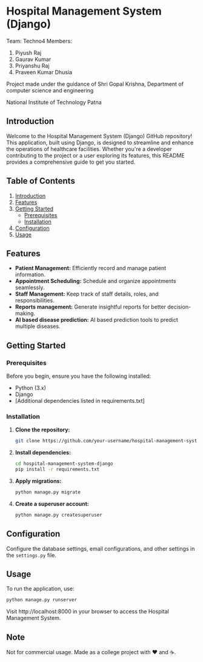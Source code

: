 # Hospital Management System (Django)
Team: Techno4
Members:
1. Piyush Raj
2. Gaurav Kumar
3. Priyanshu Raj
4. Praveen Kumar Dhusia

Project made under the guidance of Shri Gopal Krishna, Department of computer science and engineering

National Institute of Technology Patna 

## Introduction

Welcome to the Hospital Management System (Django) GitHub repository! This application, built using Django, is designed to streamline and enhance the operations of healthcare facilities. Whether you're a developer contributing to the project or a user exploring its features, this README provides a comprehensive guide to get you started.

## Table of Contents

1. [Introduction](#introduction)
2. [Features](#features)
3. [Getting Started](#getting-started)
    - [Prerequisites](#prerequisites)
    - [Installation](#installation)
4. [Configuration](#configuration)
5. [Usage](#usage)

## Features

- **Patient Management:** Efficiently record and manage patient information.
- **Appointment Scheduling:** Schedule and organize appointments seamlessly.
- **Staff Management:** Keep track of staff details, roles, and responsibilities.
- **Reports management:** Generate insightful reports for better decision-making.
- **AI based disease prediction:** AI based prediction tools to predict multiple diseases.

## Getting Started

### Prerequisites

Before you begin, ensure you have the following installed:

- Python (3.x)
- Django
- [Additional dependencies listed in requirements.txt]

### Installation

1. **Clone the repository:**

    ```bash
    git clone https://github.com/your-username/hospital-management-system-django.git
    ```

2. **Install dependencies:**

    ```bash
    cd hospital-management-system-django
    pip install -r requirements.txt
    ```

3. **Apply migrations:**

    ```bash
    python manage.py migrate
    ```

4. **Create a superuser account:**

    ```bash
    python manage.py createsuperuser
    ```

## Configuration

Configure the database settings, email configurations, and other settings in the `settings.py` file.

## Usage

To run the application, use:

```bash
python manage.py runserver
```

Visit http://localhost:8000 in your browser to access the Hospital Management System.

## Note

Not for commercial usage. Made as a college project with ❤️ and ☕.
